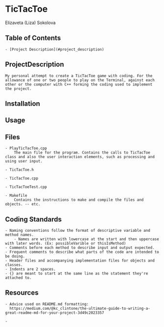 # TicTacToe
  Elizaveta (Liza) Sokolova

## Table of Contents 

    - [Project Description](#project_description)

## ProjectDescription 

    My personal attempt to create a TicTacToe game with coding. For the allowance of one or two people to play on the Terminal, against each other or the computer with C++ forming the coding used to implement the project. 

## Installation

## Usage

## Files 

    - PlayTicTacToe.cpp 
        The main file for the program. Contains the calls to TicTacToe class and also the user interaction elements, such as processing and using user input. 
    
    - TicTacToe.h 
    
    - TicTacToe.cpp 
    
    - TicTacToeTest.cpp 
    
    - Makefile
        Contains the instructions to make and compile the files and objects. -- etc. 

## Coding Standards 

    - Naming conventions follow the format of descriptive variable and method names. 
        - Names are written with lowercase at the start and then uppercase with later words. (Ex: possibleVarible or thisIsMethod)
    - Comments before each method to describe input and output expected. 
    - Frequent comments to describe what parts of the code are intended to be doing. 
    - Header files and accompanying implementation files for objects and classes. 
    - Indents are 2 spaces. 
    - {} are meant to start at the same line as the statement they're attached to. 

## Resources

    - Advice used on README.md formatting: 
      https://medium.com/@kc_clintone/the-ultimate-guide-to-writing-a-great-readme-md-for-your-project-3d49c2023357 

    - 
